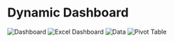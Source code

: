 # Dynamic Dashboard
![Dashboard](https://github.com/aryanrada/excel-power-pivot/blob/main/personal_expensis/dashboard.jpg)
![Excel Dashboard](https://github.com/aryanrada/excel-power-pivot/blob/main/personal_expensis/excel_dashboard.jpg)
![Data](https://github.com/aryanrada/excel-power-pivot/blob/main/personal_expensis/excel_data.jpg)
![Pivot Table](https://github.com/aryanrada/excel-power-pivot/blob/main/personal_expensis/excel_data.jpg)